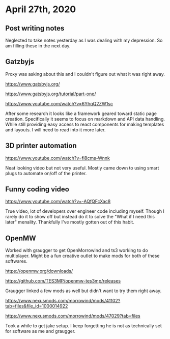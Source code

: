 # April 27th, 2020

## Post writing notes

Neglected to take notes yesterday as I was dealing with my depression. So am filling these in the next day.

## Gatzbyjs

Proxy was asking about this and I couldn't figure out what it was right away.

https://www.gatsbyjs.org/

https://www.gatsbyjs.org/tutorial/part-one/

https://www.youtube.com/watch?v=6YhqQ2ZW1sc

After some research it looks like a framework geared toward static page creation. Specifically it seems to focus on markdown and API data handling. While still providing easy access to react components for making templates and layouts. I will need to read into it more later.

## 3D printer automation

https://www.youtube.com/watch?v=fi8cms-Wnnk

Neat looking video but not very useful. Mostly came down to using smart plugs to automate on/off of the printer.

## Funny coding video

https://www.youtube.com/watch?v=-AQfQFcXac8

True video, lot of developers over engineer code including myself. Though I rarely do it to show off but instead do it to solve the "What if I need this later" menality. Thankfully I've mostly gotten out of this habit.

## OpenMW

Worked with graugger to get OpenMorrowind and ts3 working to do multiplayer. Might be a fun creative outlet to make mods for both of these softwares.

https://openmw.org/downloads/

https://github.com/TES3MP/openmw-tes3mp/releases

Graugger linked a few mods as well but didn't want to try them right away.

https://www.nexusmods.com/morrowind/mods/41102?tab=files&file_id=1000014922

https://www.nexusmods.com/morrowind/mods/47029?tab=files

Took a while to get jake setup. I keep forgetting he is not as technically set for software as me and graugger.